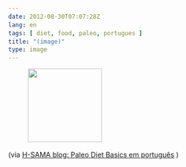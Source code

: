 ```yaml
---
date: 2012-08-30T07:07:28Z
lang: en
tags: [ diet, food, paleo, portugues ]
title: "(image)"
type: image
---
```


<figure>
<a
href="https://hugo.ferreira.cc/via-h-sama-blog-paleo-diet-basics-em-portugues/attachment/665/"
rel="attachment"><img
src="tumblr_m9ksbjNA8e1qz82meo1_r1_500-150x150.jpg"
srcset="tumblr_m9ksbjNA8e1qz82meo1_r1_500-150x150.jpg 150w, tumblr_m9ksbjNA8e1qz82meo1_r1_500-300x300.jpg 300w, tumblr_m9ksbjNA8e1qz82meo1_r1_500.jpg 500w"
sizes="(max-width: 150px) 100vw, 150px" width="150" height="150" /></a></figure>

(via [H-SAMA blog: Paleo Diet Basics em
português](http://www.h-sama.com/2012/07/paleo-diet-basics-em-portugues.html)
)

